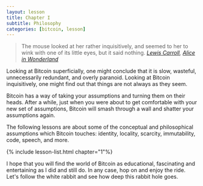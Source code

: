 ```yaml
---
layout: lesson
title: Chapter I
subtitle: Philosophy
categories: [bitcoin, lesson]
---
```


> The mouse looked at her rather inquisitively, and seemed to her to wink with
> one of its little eyes, but it said nothing.
> <cite>[Lewis Carroll][carroll], [Alice in Wonderland][alice]</cite>

Looking at Bitcoin superficially, one might conclude that it is slow, wasteful,
unnecessarily redundant, and overly paranoid. Looking at Bitcoin inquisitively,
one might find out that things are not always as they seem.

Bitcoin has a way of taking your assumptions and turning them on their heads.
After a while, just when you were about to get comfortable with your new set of
assumptions, Bitcoin will smash through a wall and shatter your assumptions
again.

The following lessons are about some of the conceptual and philosophical
assumptions which Bitcoin touches: identity, locality, scarcity, immutability,
code, speech, and more.

{% include lesson-list.html chapter="1"%}

I hope that you will find the world of Bitcoin as educational, fascinating and
entertaining as I did and still do. In any case, hop on and enjoy the ride.
Let's follow the white rabbit and see how deep this rabbit hole goes.

<!-- Wikipedia -->
[alice]: https://en.wikipedia.org/wiki/Alice%27s_Adventures_in_Wonderland
[carroll]: https://en.wikipedia.org/wiki/Lewis_Carroll
